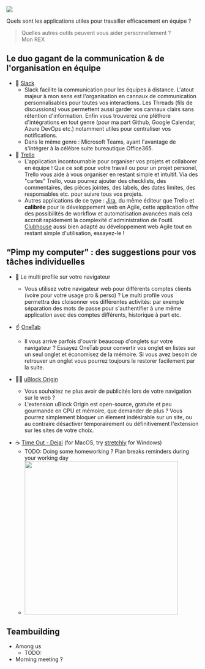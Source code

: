 ![](https://lh3.googleusercontent.com/mjvjQk7HC8g9UiYSrzzs11U4-Wg18o196ZK6ZhNqMdLUmO-wI_rxj27nDz7NUUUy7Dc5A41n1b-tTjiDRNM4Es3LMA=w640-h400-e365-rj-sc0x00ffffff)


<!-- 
- covid a transformé nos habitudes de travail, 
- catalyseur du télétravail
- dans les futures décennies
- révolution, transformation, fait majeur
- quels sont les outils qui nous permettent de continuer à collaborer ? 
-->

Quels sont les applications utiles pour travailler efficacement en équipe ? 
> Quelles autres outils peuvent vous aider personnellement ?  
> Mon REX 

## Le duo gagant de la communication & de l'organisation en équipe
- 👋 [Slack](https://slack.com/)
  -  Slack facilite la communication pour les équipes à distance. L'atout majeur à mon sens est l'organisation en cannaux de communication personnalisables pour toutes vos interactions. Les Threads (fils de discussions) vous permettent aussi garder vos cannaux clairs sans rétention d'information. Enfin vous trouverez une pléthore d'intégrations en tout genre (pour ma part Github, Google Calendar, Azure DevOps etc.) notamment utiles pour centraliser vos notifications.
  - Dans le même genre : Microsoft Teams, ayant l'avantage de s'intégrer à la célèbre suite bureautique Office365.
- 🎯 [Trello](https://trello.com/)
  - L'application incontournable pour organiser vos projets et collaborer en équipe ! Que ce soit pour votre travail ou pour un projet personel, Trello vous aide à vous organiser en restant simple et intuitif. Via des "cartes" Trello, vous pourrez ajouter des checklists, des commentaires, des pièces jointes, des labels, des dates limites, des responsables etc. pour suivre tous vos projets.
  - Autres applications de ce type : [Jira](https://www.atlassian.com/software/jira), du même éditeur que Trello et **calibrée** pour le développement web en Agile, cette application offre des possibilités de workflow et automatisation avancées mais cela accroit rapidement la complexité d'administration de l'outil.
  [Clubhouse](https://clubhouse.io/) aussi bien adapté au développement web Agile tout en restant simple d'utilisation, essayez-le ! 

## “Pimp my computer" : des suggestions pour vos tâches individuelles 

- 🤹 Le multi profile sur votre navigateur 
  - Vous utilisez votre navigateur web pour différents comptes clients (voire pour votre usage pro & perso) ? Le multi profile vous permettra des cloisonner vos différentes activités: par exemple séparation des mots de passe pour s'authentifier à une même application avec des comptes différents, historique à part etc. 
- ☝️ [OneTab](https://www.one-tab.com/)
  - Il vous arrive parfois d'ouvrir beaucoup d'onglets sur votre navigateur ? Essayez OneTab pour convertir vos onglet en listes sur un seul onglet et économisez de la mémoire. Si vous avez besoin de retrouver un onglet vous pourrez toujours le restorer facilement par la suite.
  <!-- - You are often using (way) too many tabs simultaneously ? Try OneTab to convert all of your tabs into a list. When you need to access the tabs again, you can either restore them individually or all at once. When your tabs are in the OneTab list, "you will save up to 95% of memory" ! --> 

- 🙅‍♂️ [uBlock Origin](https://ublockorigin.com/)
  - Vous souhaitez ne plus avoir de publicités lors de votre navigation sur le web ? 
  - L'extension uBlock Origin est open-source, gratuite et peu gourmande en CPU et mémoire, que demander de plus ? Vous pourrez simplement bloquer un élement indésirable sur un site, ou au contraire désactiver temporairement ou définitivement l'extension sur les sites de votre choix. 
  <!-- - uBlock Origin is a free, open-source ad content blocker going easy on CPU and memory -->
 
<!-- - [DuckDuckGo !Bang](https://duckduckgo.com/bang)
  - Bangs are shortcuts that quickly take you to search results on other sites. On your browser search bar, type for example `!w` for Wikipedia, `!yt` for YouTube or `!so` for StackOverFlow followed by what you are looking for!
  - <img src="https://external-content.duckduckgo.com/iu/?u=http%3A%2F%2Fthenextweb.com%2Fwp-content%2Fblogs.dir%2F1%2Ffiles%2F2015%2F07%2FScreen-Shot-2015-07-01-at-5.05.30-PM.png&f=1&nofb=1" alt="" width="400"/> -->
- ☕️ [Time Out - Dejal](https://www.dejal.com/timeout/) (for MacOS, try [stretchly](https://hovancik.net/stretchly/) for Windows)
  - TODO: Doing some homeworking ? Plan breaks reminders during your working day
  - <img src="https://www.dejal.com/timeout/images/other/schedule.png" alt="" width="400"/>

## Teambuilding

- Among us 
  - TODO: 
- Morning meeting ? 
